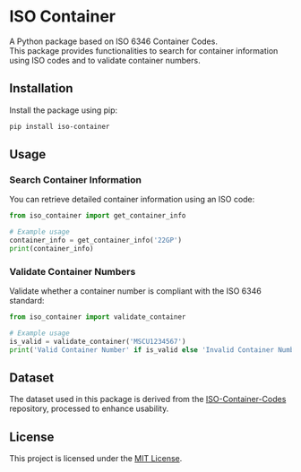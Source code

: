 # ISO Container
A Python package based on ISO 6346 Container Codes.  
This package provides functionalities to search for container information using ISO codes and to validate container numbers.

## Installation
Install the package using pip:
```bash
pip install iso-container
```

## Usage
### Search Container Information
You can retrieve detailed container information using an ISO code:
```python
from iso_container import get_container_info

# Example usage
container_info = get_container_info('22GP')
print(container_info)
```

### Validate Container Numbers
Validate whether a container number is compliant with the ISO 6346 standard:

```python
from iso_container import validate_container

# Example usage
is_valid = validate_container('MSCU1234567')
print('Valid Container Number' if is_valid else 'Invalid Container Number')
```

## Dataset
The dataset used in this package is derived from the [ISO-Container-Codes](https://github.com/datasets/ISO-Container-Codes) repository, processed to enhance usability.

## License
This project is licensed under the [MIT License](https://github.com/Jiseoup/container-iso/blob/main/LICENSE).
